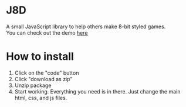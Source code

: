 # J8D
A small JavaScript library to help others make 8-bit styled games.  
You can check out the demo [here](devpooldotmsi.github.io/J8D/)

# How to install
1. Click on the "code" button
2. Click "download as zip"
3. Unzip package
4. Start working. Everything you need is in there. Just change the main html, css, and js files.
